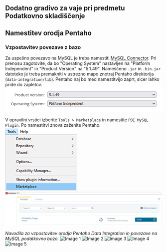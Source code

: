 ## Dodatno gradivo za vaje pri predmetu Podatkovno skladiščenje

## Namestitev orodja Pentaho

### Vzpostavitev povezave z bazo
Za uspešno povezavo na MySQL je treba namestiti [MySQL Connector](https://downloads.mysql.com/archives/c-j/). Pri prenosu zagotovite, da bo "Operating System" nastavljen na "Platform Independent" in "Product Version" na "5.1.49". Nameščeno ``.jar`` in ``.bin.jar`` datoteko je treba premakniti v ustrezno mapo znotraj Pentaho direktorija (``data-integration/lib``). Pentaho naj bo med namestitvijo zaprt, sicer lahko pride do zapletov. 
![MySQL Connector](../static/mysql-connector.png)

V opravilni vrstici izberite ``Tools > Marketplace`` in namestite ``PDI MySQL Plugin``. Po namestitvi znova zaženite Pentaho.  
![Tools > Marketplace](../static/marketplace.png)  
![PDI MySQL Plugin](../static/pdi-mysql-plugin.png)

*Navodila za vzpostavitev orodja Pentaho Data Integration in povezave na MySQL podatkovno bazo.*
![Image 1](../static/image1.jpg)
![Image 2](../static/image2.jpg)
![Image 3](../static/image3.jpg)
![Image 4](../static/image4.jpg)
![Image 5](../static/image5.jpg)